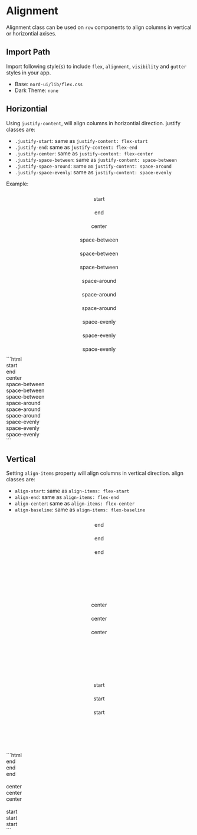 # Alignment

Alignment class can be used on `row` components to align columns in vertical or horizontial axises.

## Import Path
Import following style(s) to include `flex`, `alignment`, `visibility` and `gutter` styles in your app.

- Base: `nord-ui/lib/flex.css`
- Dark Theme: `none`

## Horizontial

Using `justify-content`, will align columns in horizontial direction. justify classes are:
- `.justify-start`: same as `justify-content: flex-start`
- `.justify-end`: same as `justify-content: flex-end`
- `.justify-center`: same as `justify-content: flex-center`
- `.justify-space-between`: same as `justify-content: space-between`
- `.justify-space-around`: same as `justify-content: space-around`
- `.justify-space-evenly`: same as `justify-content: space-evenly`

Example:

<div class='code-example'>
	<div class='preview'>
		<div class="row simple-row justify-start">
			<div class="col xs-3 simple-col">start</div>
		</div>
		<div class="row simple-row justify-end">
			<div class="col xs-3 simple-col">end</div>
		</div>
		<div class="row simple-row justify-center">
			<div class="col xs-3 simple-col">center</div>
		</div>
		<div class="row simple-row justify-space-between">
			<div class="col xs-3 simple-col">space-between</div>
			<div class="col xs-3 simple-col">space-between</div>
			<div class="col xs-3 simple-col">space-between</div>
		</div>
		<div class="row simple-row justify-space-around">
			<div class="col xs-3 simple-col">space-around</div>
			<div class="col xs-3 simple-col">space-around</div>
			<div class="col xs-3 simple-col">space-around</div>
		</div>
		<div class="row simple-row justify-space-evenly">
			<div class="col xs-3 simple-col">space-evenly</div>
			<div class="col xs-3 simple-col">space-evenly</div>
			<div class="col xs-3 simple-col">space-evenly</div>
		</div>
	</div>
	<div class='source'>
```html
<div class="row justify-start">
	<div class="col xs-3">start</div>
</div>
<div class="row justify-end">
	<div class="col xs-3">end</div>
</div>
<div class="row justify-center">
	<div class="col xs-3">center</div>
</div>
<div class="row justify-space-between">
	<div class="col xs-3">space-between</div>
	<div class="col xs-3">space-between</div>
	<div class="col xs-3">space-between</div>
</div>
<div class="row justify-space-around">
	<div class="col xs-3">space-around</div>
	<div class="col xs-3">space-around</div>
	<div class="col xs-3">space-around</div>
</div>
<div class="row justify-space-evenly">
	<div class="col xs-3">space-evenly</div>
	<div class="col xs-3">space-evenly</div>
	<div class="col xs-3">space-evenly</div>
</div>
```
	</div>
</div>

## Vertical

Setting `align-items` property will align columns in vertical direction. align classes are:

- `align-start`: same as `align-items: flex-start`
- `align-end`: same as `align-items: flex-end`
- `align-center`: same as `align-items: flex-center`
- `align-baseline`: same as `align-items: flex-baseline`

<div class='code-example'>
	<div class='preview'>
		<div class="row simple-row align-end h-200">
			<div class="col xs-4 simple-col">end</div>
			<div class="col xs-4 simple-col">end</div>
			<div class="col xs-4 simple-col">end</div>
		</div>
		<br>
		<div class="row simple-row align-center h-200">
			<div class="col xs-4 simple-col">center</div>
			<div class="col xs-4 simple-col">center</div>
			<div class="col xs-4 simple-col">center</div>
		</div>
		<br>
		<div class="row simple-row align-first h-200">
			<div class="col xs-4 simple-col">start</div>
			<div class="col xs-4 simple-col">start</div>
			<div class="col xs-4 simple-col">start</div>
		</div>
	</div>
	<div class='source'>
```html
<div class="row align-end">
	<div class="col xs-4">end</div>
	<div class="col xs-4">end</div>
	<div class="col xs-4">end</div>
</div>
<br>
<div class="row align-center">
	<div class="col xs-4">center</div>
	<div class="col xs-4">center</div>
	<div class="col xs-4">center</div>
</div>
<br>
<div class="row align-first">
	<div class="col xs-4">start</div>
	<div class="col xs-4">start</div>
	<div class="col xs-4">start</div>
</div>
```
	</div>
</div>

<style type="text/css">
	.simple-row {
		background-color: var(--nord3-pale);
	}
	.h-200 {
		height: 200px;
	}
	.simple-col {
		padding: 10px;
		background-color: var(--nord3-pale);
		border: 1px solid var(--nord3);
		text-align: center
	}
</style>